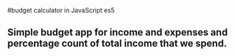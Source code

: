 #budget calculator in JavaScript es5
## Simple budget app for income and expenses and percentage count of total income that we spend.
